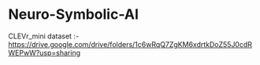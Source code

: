 # Neuro-Symbolic-AI
CLEVr_mini dataset :- https://drive.google.com/drive/folders/1c6wRqQ7ZgKM6xdrtkDoZ55J0cdRWEPwW?usp=sharing

